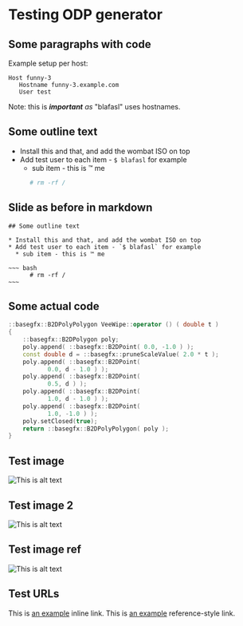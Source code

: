# Testing ODP generator

## Some paragraphs with code

Example setup per host:

    Host funny-3
       Hostname funny-3.example.com
       User test

Note: this is ***important*** *as* "blafasl" uses <short> hostnames.

## Some outline text

* Install this and that, and add the wombat ISO on top
* Add test user to each item - `$ blafasl` for example
  * sub item - this is ™ me

~~~ bash
      # rm -rf /
~~~

## Slide as before in markdown

    ## Some outline text

    * Install this and that, and add the wombat ISO on top
    * Add test user to each item - `$ blafasl` for example
      * sub item - this is ™ me

    ~~~ bash
          # rm -rf /
    ~~~

## Some actual code

~~~ c++
::basegfx::B2DPolyPolygon VeeWipe::operator () ( double t )
{
    ::basegfx::B2DPolygon poly;
    poly.append( ::basegfx::B2DPoint( 0.0, -1.0 ) );
    const double d = ::basegfx::pruneScaleValue( 2.0 * t );
    poly.append( ::basegfx::B2DPoint(
           0.0, d - 1.0 ) );
    poly.append( ::basegfx::B2DPoint(
           0.5, d ) );
    poly.append( ::basegfx::B2DPoint(
           1.0, d - 1.0 ) );
    poly.append( ::basegfx::B2DPoint(
           1.0, -1.0 ) );
    poly.setClosed(true);
    return ::basegfx::B2DPolyPolygon( poly );
}
~~~

## Test image

![This is alt text](http://upload.wikimedia.org/wikipedia/commons/0/02/LibreOffice_Logo_Flat.svg "This is optional title for a direct img")

## Test image 2

![This is alt text](http://upload.wikimedia.org/wikipedia/commons/0/02/LibreOffice_Logo_Flat.svg)

## Test image ref

![This is alt text][1]

## Test URLs

This is [an example](http://example.com/ "Title") inline link.
This is [an example][2] reference-style link.

[1]: https://wiki.documentfoundation.org/images/8/87/LibreOffice_external_logo_600px.png  "This is optional title attribute for a ref img"
[2]: http://example.com/  "Optional Title Here"
